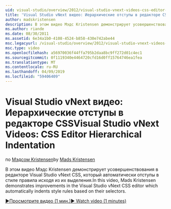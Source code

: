 ```yaml
---
uid: visual-studio/overview/2012/visual-studio-vnext-videos-css-editor-hierarchical-indentation
title: 'Visual Studio vNext видео: Иерархические отступы в редакторе CSS | Документация Майкрософт'
author: madskristensen
description: В этом видео Мэдс Kristensen демонстрирует усовершенствования в редакторе Visual Studio vNext CSS, который автоматически отступы в стиле правила исходя из их закрыва...
ms.author: riande
ms.date: 08/30/2011
ms.assetid: 6e34a1b0-4108-4524-b858-430e742abe44
msc.legacyurl: /visual-studio/overview/2012/visual-studio-vnext-videos-css-editor-hierarchical-indentation
msc.type: video
ms.openlocfilehash: a56970036f44ffa795b2daa8bc9ff272d01c4ec1
ms.sourcegitcommit: 0f1119340e4464720cfd16d0ff15764746ea1fea
ms.translationtype: MT
ms.contentlocale: ru-RU
ms.lasthandoff: 04/09/2019
ms.locfileid: "59406409"
---
```

# <a name="visual-studio-vnext-videos-css-editor-hierarchical-indentation"></a><span data-ttu-id="d5d38-103">Visual Studio vNext видео: Иерархические отступы в редакторе CSS</span><span class="sxs-lookup"><span data-stu-id="d5d38-103">Visual Studio vNext Videos: CSS Editor Hierarchical Indentation</span></span>

<span data-ttu-id="d5d38-104">по [Мэдсом Kristensen](https://github.com/madskristensen)</span><span class="sxs-lookup"><span data-stu-id="d5d38-104">by [Mads Kristensen](https://github.com/madskristensen)</span></span>

<span data-ttu-id="d5d38-105">В этом видео Мэдс Kristensen демонстрирует усовершенствования в редакторе Visual Studio vNext CSS, который автоматически отступы в стиле правила исходя из их выделения.</span><span class="sxs-lookup"><span data-stu-id="d5d38-105">In this video, Mads Kristensen demonstrates improvements in the Visual Studio vNext CSS editor which automatically indents style rules based on their selectors.</span></span>

[<span data-ttu-id="d5d38-106">&#9654;Просмотрите видео (1 мин.)</span><span class="sxs-lookup"><span data-stu-id="d5d38-106">&#9654; Watch video (1 minutes)</span></span>](https://channel9.msdn.com/Blogs/ASP-NET-Site-Videos/visual-studio-vnext-videos-css-editor-hierarchical-indentation)
